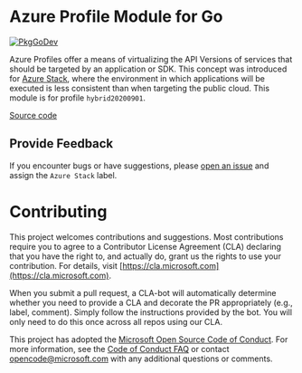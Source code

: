 # Azure Profile Module for Go

[![PkgGoDev](https://pkg.go.dev/badge/github.com/Azure/azure-sdk-for-go/sdk/profiles/hybrid20200901)](https://pkg.go.dev/github.com/Azure/azure-sdk-for-go/sdk/profiles/hybrid20200901)

Azure Profiles offer a means of virtualizing the API Versions of services that should be targeted by an application or SDK.
This concept was introduced for [Azure Stack](https://azure.microsoft.com/overview/azure-stack), where the environment in
which applications will be executed is less consistent than when targeting the public cloud.
This module is for profile `hybrid20200901`.

[Source code](https://github.com/Azure/azure-sdk-for-go/tree/main/sdk/profiles/hybrid20200901)

## Provide Feedback

If you encounter bugs or have suggestions, please
[open an issue](https://github.com/Azure/azure-sdk-for-go/issues) and assign the `Azure Stack` label.

# Contributing

This project welcomes contributions and suggestions. Most contributions require
you to agree to a Contributor License Agreement (CLA) declaring that you have
the right to, and actually do, grant us the rights to use your contribution.
For details, visit [https://cla.microsoft.com](https://cla.microsoft.com).

When you submit a pull request, a CLA-bot will automatically determine whether
you need to provide a CLA and decorate the PR appropriately (e.g., label,
comment). Simply follow the instructions provided by the bot. You will only
need to do this once across all repos using our CLA.

This project has adopted the
[Microsoft Open Source Code of Conduct](https://opensource.microsoft.com/codeofconduct/).
For more information, see the
[Code of Conduct FAQ](https://opensource.microsoft.com/codeofconduct/faq/)
or contact [opencode@microsoft.com](mailto:opencode@microsoft.com) with any
additional questions or comments.